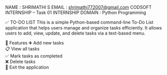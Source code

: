 NAME : SHRIMATHI S
EMAIL : shrimathi772007@gmail.com
CODSOFT INTERNSHIP – Task 01
INTERNSHIP DOMAIN : Python Programming

✅ TO-DO LIST 
This is a simple Python-based command-line To-Do List application that helps users manage and organize tasks efficiently. It allows users to add, view, update, and delete tasks via a text-based menu.

📌 Features
➕ Add new tasks  
📋 View all tasks  
✅ Mark tasks as completed  
❌ Delete tasks  
🚪 Exit the application
